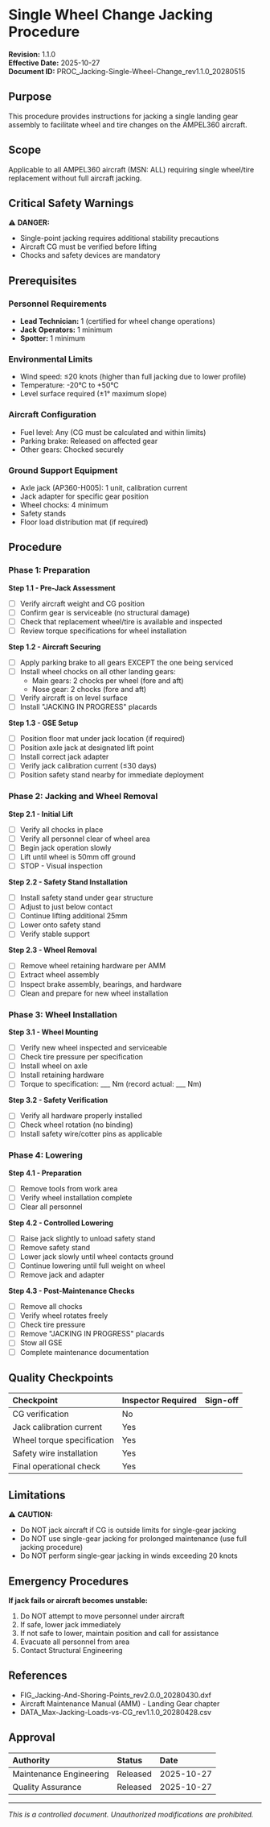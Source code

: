 # Single Wheel Change Jacking Procedure
**Revision:** 1.1.0  
**Effective Date:** 2025-10-27  
**Document ID:** PROC_Jacking-Single-Wheel-Change_rev1.1.0_20280515

## Purpose
This procedure provides instructions for jacking a single landing gear assembly to facilitate wheel and tire changes on the AMPEL360 aircraft.

## Scope
Applicable to all AMPEL360 aircraft (MSN: ALL) requiring single wheel/tire replacement without full aircraft jacking.

## Critical Safety Warnings

⚠️ **DANGER:**
- Single-point jacking requires additional stability precautions
- Aircraft CG must be verified before lifting
- Chocks and safety devices are mandatory

## Prerequisites

### Personnel Requirements
- **Lead Technician:** 1 (certified for wheel change operations)
- **Jack Operators:** 1 minimum
- **Spotter:** 1 minimum

### Environmental Limits
- Wind speed: ≤20 knots (higher than full jacking due to lower profile)
- Temperature: -20°C to +50°C
- Level surface required (±1° maximum slope)

### Aircraft Configuration
- Fuel level: Any (CG must be calculated and within limits)
- Parking brake: Released on affected gear
- Other gears: Chocked securely

### Ground Support Equipment
- Axle jack (AP360-H005): 1 unit, calibration current
- Jack adapter for specific gear position
- Wheel chocks: 4 minimum
- Safety stands
- Floor load distribution mat (if required)

## Procedure

### Phase 1: Preparation

**Step 1.1 - Pre-Jack Assessment**
- [ ] Verify aircraft weight and CG position
- [ ] Confirm gear is serviceable (no structural damage)
- [ ] Check that replacement wheel/tire is available and inspected
- [ ] Review torque specifications for wheel installation

**Step 1.2 - Aircraft Securing**
- [ ] Apply parking brake to all gears EXCEPT the one being serviced
- [ ] Install wheel chocks on all other landing gears:
  - Main gears: 2 chocks per wheel (fore and aft)
  - Nose gear: 2 chocks (fore and aft)
- [ ] Verify aircraft is on level surface
- [ ] Install "JACKING IN PROGRESS" placards

**Step 1.3 - GSE Setup**
- [ ] Position floor mat under jack location (if required)
- [ ] Position axle jack at designated lift point
- [ ] Install correct jack adapter
- [ ] Verify jack calibration current (≤30 days)
- [ ] Position safety stand nearby for immediate deployment

### Phase 2: Jacking and Wheel Removal

**Step 2.1 - Initial Lift**
- [ ] Verify all chocks in place
- [ ] Verify all personnel clear of wheel area
- [ ] Begin jack operation slowly
- [ ] Lift until wheel is 50mm off ground
- [ ] STOP - Visual inspection

**Step 2.2 - Safety Stand Installation**
- [ ] Install safety stand under gear structure
- [ ] Adjust to just below contact
- [ ] Continue lifting additional 25mm
- [ ] Lower onto safety stand
- [ ] Verify stable support

**Step 2.3 - Wheel Removal**
- [ ] Remove wheel retaining hardware per AMM
- [ ] Extract wheel assembly
- [ ] Inspect brake assembly, bearings, and hardware
- [ ] Clean and prepare for new wheel installation

### Phase 3: Wheel Installation

**Step 3.1 - Wheel Mounting**
- [ ] Verify new wheel inspected and serviceable
- [ ] Check tire pressure per specification
- [ ] Install wheel on axle
- [ ] Install retaining hardware
- [ ] Torque to specification: ___ Nm (record actual: ___ Nm)

**Step 3.2 - Safety Verification**
- [ ] Verify all hardware properly installed
- [ ] Check wheel rotation (no binding)
- [ ] Install safety wire/cotter pins as applicable

### Phase 4: Lowering

**Step 4.1 - Preparation**
- [ ] Remove tools from work area
- [ ] Verify wheel installation complete
- [ ] Clear all personnel

**Step 4.2 - Controlled Lowering**
- [ ] Raise jack slightly to unload safety stand
- [ ] Remove safety stand
- [ ] Lower jack slowly until wheel contacts ground
- [ ] Continue lowering until full weight on wheel
- [ ] Remove jack and adapter

**Step 4.3 - Post-Maintenance Checks**
- [ ] Remove all chocks
- [ ] Verify wheel rotates freely
- [ ] Check tire pressure
- [ ] Remove "JACKING IN PROGRESS" placards
- [ ] Stow all GSE
- [ ] Complete maintenance documentation

## Quality Checkpoints

| Checkpoint | Inspector Required | Sign-off |
| :--- | :--- | :--- |
| CG verification | No | |
| Jack calibration current | Yes | |
| Wheel torque specification | Yes | |
| Safety wire installation | Yes | |
| Final operational check | Yes | |

## Limitations

⚠️ **CAUTION:**
- Do NOT jack aircraft if CG is outside limits for single-gear jacking
- Do NOT use single-gear jacking for prolonged maintenance (use full jacking procedure)
- Do NOT perform single-gear jacking in winds exceeding 20 knots

## Emergency Procedures

**If jack fails or aircraft becomes unstable:**
1. Do NOT attempt to move personnel under aircraft
2. If safe, lower jack immediately
3. If not safe to lower, maintain position and call for assistance
4. Evacuate all personnel from area
5. Contact Structural Engineering

## References
- FIG_Jacking-And-Shoring-Points_rev2.0.0_20280430.dxf
- Aircraft Maintenance Manual (AMM) - Landing Gear chapter
- DATA_Max-Jacking-Loads-vs-CG_rev1.1.0_20280428.csv

## Approval

| Authority | Status | Date |
| :--- | :--- | :--- |
| Maintenance Engineering | Released | 2025-10-27 |
| Quality Assurance | Released | 2025-10-27 |

---
*This is a controlled document. Unauthorized modifications are prohibited.*
